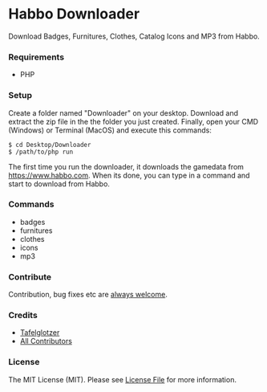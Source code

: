 # Habbo Downloader
Download Badges, Furnitures, Clothes, Catalog Icons and MP3 from Habbo.

### Requirements
- PHP

### Setup
Create a folder named "Downloader" on your desktop. Download and extract the zip file in the the folder you just created. 
Finally, open your CMD (Windows) or Terminal (MacOS) and execute this commands:
```shell
$ cd Desktop/Downloader
$ /path/to/php run
```
The first time you run the downloader, it downloads the gamedata from https://www.habbo.com. When its done, you can
type in a command and start to download from Habbo.

### Commands
- badges 
- furnitures
- clothes
- icons
- mp3

### Contribute
Contribution, bug fixes etc are [always welcome](https://github.com/tafelglotzer/habbo-downloader/issues/new).

### Credits
- [Tafelglotzer](https://github.com/tafelglotzer)
- [All Contributors](https://github.com/tafelglotzer/habbo-downloader/contributors)

### License
The MIT License (MIT).
Please see [License File](https://github.com/tafelglotzer/habbo-downloader/blob/master/LICENSE) for more information.
